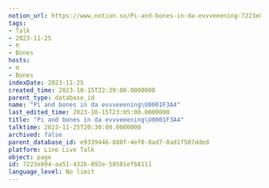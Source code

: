 ```yaml
---
notion_url: https://www.notion.so/Pi-and-bones-in-da-evvveeening-7223e894aa51432b892e58501ef68111
tags:
- Talk
- 2023-11-25
- π
- Bones
hosts:
- π
- Bones
indexDate: 2023-11-25
created_time: 2023-10-15T22:39:00.0000000
parent_type: database_id
name: "Pi and bones in da evvveeening\U0001F3A4"
last_edited_time: 2023-10-15T23:05:00.0000000
title: "Pi and bones in da evvveeening\U0001F3A4"
talktime: 2023-11-25T20:30:00.0000000
archived: false
parent_database_id: e9339446-880f-4ef0-8ad7-8ad1f507dded
platform: Line Live Talk
object: page
id: 7223e894-aa51-432b-892e-58501ef68111
language_level: No limit
---
```



   
   
   
   

   
























